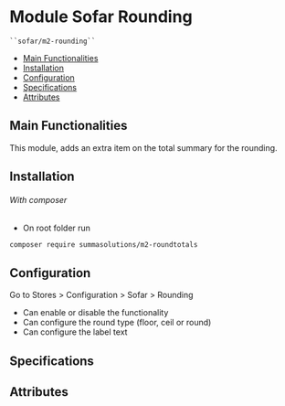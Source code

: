 # Module Sofar Rounding

    ``sofar/m2-rounding``

 - [Main Functionalities](#markdown-header-main-functionalities)
 - [Installation](#markdown-header-installation)
 - [Configuration](#markdown-header-configuration)
 - [Specifications](#markdown-header-specifications)
 - [Attributes](#markdown-header-attributes)


## Main Functionalities

This module, adds an extra item on the total summary for the rounding.


## Installation

###### With composer
- On root folder run 

```       
composer require summasolutions/m2-roundtotals
```

## Configuration

Go to Stores > Configuration > Sofar > Rounding

- Can enable or disable the functionality
- Can configure the round type (floor, ceil or round)
- Can configure the label text

## Specifications

## Attributes



